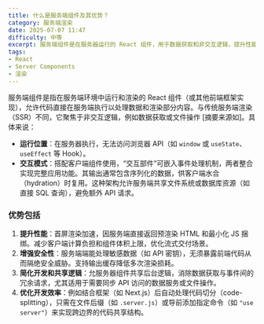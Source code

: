 ```yaml
---
title: 什么是服务端组件及其优势？
category: 服务端渲染
date: 2025-07-07 11:47
difficulty: 中等
excerpt: 服务端组件是在服务器运行的 React 组件，用于数据获取和非交互逻辑，提升性能、安全性和开发效率。
tags:
- React
- Server Components
- 渲染
---
```

服务端组件是指在服务端环境中运行和渲染的 React 组件（或其他前端框架实现），允许代码直接在服务端执行以处理数据和渲染部分内容。与传统服务端渲染（SSR）不同，它聚焦于非交互逻辑，例如数据获取或文件操作 [摘要来源如]。具体来说：  
- **运行位置**：在服务器执行，无法访问浏览器 API（如 `window` 或 `useState`、`useEffect` 等 Hook）。  
- **交互模式**：搭配客户端组件使用，“交互部件”可嵌入事件处理机制，两者整合实现完整应用功能。其输出通常包含序列化的数据，供客户端水合（hydration）时复用。这种架构允许服务端共享文件系统或数据库资源（如直接 SQL 查询），避免额外 API 请求。  

### 优势包括

1.  **提升性能**：首屏渲染加速，因服务端直接返回预渲染 HTML 和最小化 JS 捆绑。减少客户端计算负担和组件体积上限，优化流式交付场景。  
2.  **增强安全性**：服务端端能处理敏感数据（如 API 密钥），无须暴露前端代码从而隔绝安全威胁。支持输出缓存降低多次渲染损耗。  
3.  **简化开发和共享逻辑**：允服务器组件共享后台逻辑，消除数据获取与事件间的冗余请求，尤其适用于需要同步 API 访问的数据服务或文件操作。  
4.  **优化开发效率**：例如结合框架（如 Next.js）后自动处理代码切分（code-splitting），只需在文件后缀（如 `.server.js`）或导前添加指定命令（如 `"use server"`）来实现跨边界的代码共享结构。  
